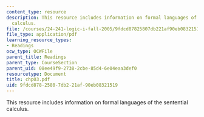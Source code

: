 ```yaml
---
content_type: resource
description: This resource includes information on formal languages of the sentential
  calculus.
file: /courses/24-241-logic-i-fall-2005/9fdcd87825807db221af90eb08321519_chp03.pdf
file_type: application/pdf
learning_resource_types:
- Readings
ocw_type: OCWFile
parent_title: Readings
parent_type: CourseSection
parent_uid: 08ee49f9-2738-2cbe-85d4-6e04eaa3def0
resourcetype: Document
title: chp03.pdf
uid: 9fdcd878-2580-7db2-21af-90eb08321519
---
```

This resource includes information on formal languages of the sentential calculus.

